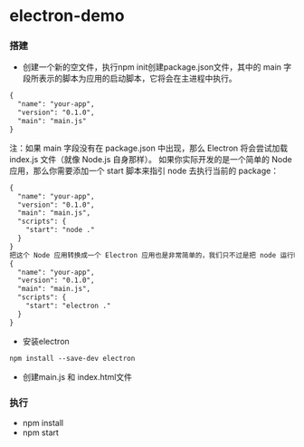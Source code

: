 # electron-demo
### 搭建
- 创建一个新的空文件，执行npm init创建package.json文件，其中的 main 字段所表示的脚本为应用的启动脚本，它将会在主进程中执行。
```markdown
{
  "name": "your-app",
  "version": "0.1.0",
  "main": "main.js"
}
```
注：如果 main 字段没有在 package.json 中出现，那么 Electron 将会尝试加载 index.js 文件（就像 Node.js 自身那样）。 如果你实际开发的是一个简单的 Node 应用，那么你需要添加一个 start 脚本来指引 node 去执行当前的 package：
```markdown
{
  "name": "your-app",
  "version": "0.1.0",
  "main": "main.js",
  "scripts": {
    "start": "node ."
  }
}
把这个 Node 应用转换成一个 Electron 应用也是非常简单的，我们只不过是把 node 运行时替换成了 electron 运行时
{
  "name": "your-app",
  "version": "0.1.0",
  "main": "main.js",
  "scripts": {
    "start": "electron ."
  }
}

```
- 安装electron
```markdown
npm install --save-dev electron
```

- 创建main.js 和 index.html文件

### 执行
- npm install
- npm start